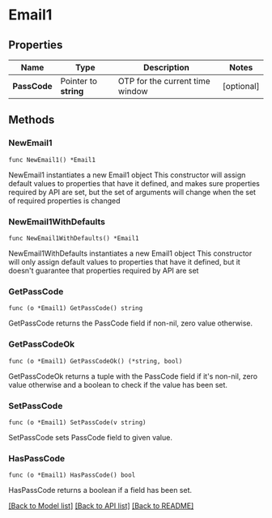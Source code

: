 # Email1

## Properties

Name | Type | Description | Notes
------------ | ------------- | ------------- | -------------
**PassCode** | Pointer to **string** | OTP for the current time window | [optional] 

## Methods

### NewEmail1

`func NewEmail1() *Email1`

NewEmail1 instantiates a new Email1 object
This constructor will assign default values to properties that have it defined,
and makes sure properties required by API are set, but the set of arguments
will change when the set of required properties is changed

### NewEmail1WithDefaults

`func NewEmail1WithDefaults() *Email1`

NewEmail1WithDefaults instantiates a new Email1 object
This constructor will only assign default values to properties that have it defined,
but it doesn't guarantee that properties required by API are set

### GetPassCode

`func (o *Email1) GetPassCode() string`

GetPassCode returns the PassCode field if non-nil, zero value otherwise.

### GetPassCodeOk

`func (o *Email1) GetPassCodeOk() (*string, bool)`

GetPassCodeOk returns a tuple with the PassCode field if it's non-nil, zero value otherwise
and a boolean to check if the value has been set.

### SetPassCode

`func (o *Email1) SetPassCode(v string)`

SetPassCode sets PassCode field to given value.

### HasPassCode

`func (o *Email1) HasPassCode() bool`

HasPassCode returns a boolean if a field has been set.


[[Back to Model list]](../README.md#documentation-for-models) [[Back to API list]](../README.md#documentation-for-api-endpoints) [[Back to README]](../README.md)


